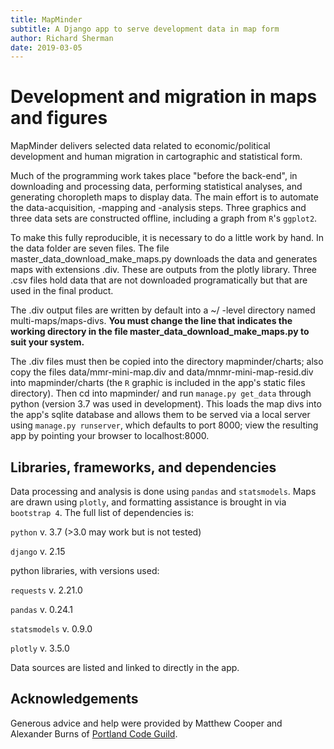 ```yaml
---
title: MapMinder
subtitle: A Django app to serve development data in map form
author: Richard Sherman
date: 2019-03-05
---
```


# Development and migration in maps and figures
MapMinder delivers selected data related to economic/political development and human migration in cartographic and statistical form. 

Much of the programming work takes place "before the back-end", in downloading and processing data, performing statistical analyses, and generating choropleth maps to display data. The main effort is to automate the data-acquisition, -mapping and -analysis steps. Three graphics and three data sets are constructed offline, including a graph from `R`'s `ggplot2`. 

To make this fully reproducible, it is necessary to do a little work by hand. In the data folder are seven files. The file master_data_download_make_maps.py downloads the data and generates maps with extensions .div. These are outputs from the plotly library. Three .csv files hold data that are not downloaded programatically but that are used in the final product. 

The .div output files are written by default into a ~/ -level directory named multi-maps/maps-divs. **You must change the line that indicates the working directory in the file master_data_download_make_maps.py to suit your system.** 

The .div files must then be copied into the directory mapminder/charts; also copy the files data/mmr-mini-map.div and data/mnmr-mini-map-resid.div into mapminder/charts (the `R` graphic is included in the app's static files directory). Then cd into mapminder/ and run `manage.py get_data` through python (version 3.7 was used in development). This loads the map divs into the app's sqlite database and allows them to be served via a local server using `manage.py runserver`, which defaults to port 8000; view the resulting app by pointing your browser to localhost:8000.

## Libraries, frameworks, and dependencies
Data processing and analysis is done using `pandas` and `statsmodels`. Maps are drawn using `plotly`, and formatting assistance is brought in via `bootstrap 4`. The full list of dependencies is:

`python` v. 3.7 (>3.0 may work but is not tested) 

`django` v. 2.15

python libraries, with versions used:

`requests` v. 2.21.0

`pandas` v. 0.24.1

`statsmodels` v. 0.9.0

`plotly` v. 3.5.0

Data sources are listed and linked to directly in the app. 

## Acknowledgements
Generous advice and help were provided by Matthew Cooper and Alexander Burns of [Portland Code Guild](https://pdxcodeguild.com).

